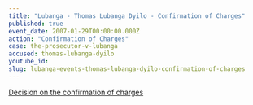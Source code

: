 ```yaml
---
title: "Lubanga - Thomas Lubanga Dyilo - Confirmation of Charges"
published: true
event_date: 2007-01-29T00:00:00.000Z
action: "Confirmation of Charges"
case: the-prosecutor-v-lubanga
accused: thomas-lubanga-dyilo
youtube_id:
slug: lubanga-events-thomas-lubanga-dyilo-confirmation-of-charges
---
```


[Decision on the confirmation of charges](http://www.icc-cpi.int/iccdocs/doc/doc266175.PDF)


